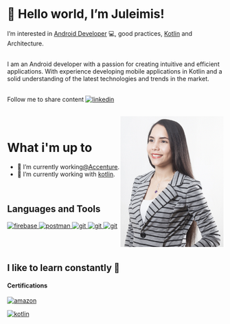 # 👋 Hello world, I’m Juleimis!

I’m interested in [Android Developer](https://developer.android.com) 💻, good practices, [Kotlin](https://kotlinlang.org/) and Architecture.

<br />
I am an Android developer with a passion for creating intuitive and efficient applications. With experience developing mobile applications in Kotlin and a solid understanding of the latest technologies and trends in the market.

<br />

<br />

Follow me to share content  <a href="https://www.linkedin.com/in/juleimis-abache/" target="_blank"> <img src="https://www.vectorlogo.zone/logos/linkedin/linkedin-icon.svg" alt="linkedin" width="25" height="25"/> </a>

<br/>

<img align="right" alt="GIF" src="./image.png" width="240px" />

<br />

 # What i'm up to
- 🔭 I’m currently working[@Accenture](https://www.accenture.com/cl-es).
 - 🚀 I’m currently working with [kotlin](https://kotlinlang.org/).  

<br />

 ## Languages and Tools
 
 <a href="https://firebase.google.com/" target="_blank"> <img src="https://www.vectorlogo.zone/logos/firebase/firebase-icon.svg" alt="firebase" width="65" height="65"/> </a>
<a href="https://postman.com" target="_blank"> <img src="https://www.vectorlogo.zone/logos/getpostman/getpostman-icon.svg" alt="postman" width="65" height="65"/> </a>
<a href="https://git-scm.com/" target="_blank"> <img src="https://www.vectorlogo.zone/logos/git-scm/git-scm-icon.svg" alt="git" width="65" height="65"/>  </a>
  <a href="https://git-scm.com/" target="_blank"> <img src="https://www.vectorlogo.zone/logos/kotlinlang/kotlinlang-icon.svg" alt="git" width="65" height="65"/>  </a>
  <a href="https://git-scm.com/" target="_blank"> <img src="https://www.vectorlogo.zone/logos/java/java-icon.svg" alt="git" width="65" height="65"/>  </a>
</p>

<br/>
<br/>

## I like to learn constantly 🚀
#### Certifications
 <a href="https://www.credly.com/badges/cf8c7e05-c5da-4a02-be4d-9a9eeaa6a994?source=linked_in_profile" target="_blank"> <img src="https://www.vectorlogo.zone/logos/amazon_aws/amazon_aws-icon.svg" alt="amazon" width="65" height="65"/> </a>
 </p>
 <a href="https://www.linkedin.com/in/juleimis-abache/overlay/education/659705213/multiple-media-viewer/?profileId=ACoAABsCPxEBW6aDNC-6xgKtvgSzCgM7gtBcrXg&treasuryMediaId=1592516565846" target="_blank"> <img src="https://www.vectorlogo.zone/logos/kotlinlang/kotlinlang-icon.svg" alt="kotlin" width="85" height="85"/> </a>
</p>
  



                                                                    


<!---
juleimisf/juleimisf is a ✨ special ✨ repository because its `README.md` (this file) appears on your GitHub profile.
You can click the Preview link to take a look at your changes.
--->
